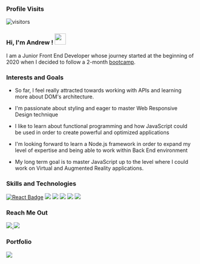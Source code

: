 ### Profile Visits 

  ![visitors](https://visitor-badge.glitch.me/badge?page_id=WhiteAndrew91.WhiteAndrew91)

### Hi, I'm Andrew ! <img src="https://user-images.githubusercontent.com/1303154/88677602-1635ba80-d120-11ea-84d8-d263ba5fc3c0.gif" height=30/>


I am a Junior Front End Developer whose journey started at the beginning of 2020 when I decided to follow a 2-month <a href="https://www.coderslab.ro/">bootcamp</a>.

### Interests and Goals
- So far, I feel really attracted towards working with APIs and learning more about DOM's architecture.
  
- I'm passionate about styling and eager to master Web Responsive Design technique
  
- I like to learn about functional programming and how JavaScript could be used in order to create powerful and optimized applications

- I'm looking forward to learn a Node.js framework in order to expand my level of expertise and being able to work within Back End environment
  
- My long term goal is to master JavaScript up to the level where I could work on Virtual and Augmented Reality applications. 



### Skills and Technologies

[![React Badge](<img src="https://img.shields.io/badge/-React-62B6EC?style=for-the-badge&labelColor=black&logo=React"/>)](#)
<img src= "https://img.shields.io/badge/-jQuery-blue?style=for-the-badge&labelColor=black&logo=jQuery"/>
<img src= "https://img.shields.io/badge/-Javascript-FCEB18?style=for-the-badge&labelColor=black&logo=Javascript"/>
<img src= "https://img.shields.io/badge/-Html5-EA690F?style=for-the-badge&labelColor=black&logo=Html5"/>
<img src= "https://img.shields.io/badge/-CSS3-0F44EA?style=for-the-badge&labelColor=black&logo=CSS3"/>
<img src= "https://img.shields.io/badge/-GIT-f05033?style=for-the-badge&labelColor=black&logo=GIT"/>


### Reach Me Out

<a href ="https://albandrei01@gmail.com">
<img src= "https://img.shields.io/badge/-albandrei01@gmail.com-F5380A?style=flat&logoColor=white&logo=Gmail"/>
</a>

<a href ="https://www.linkedin.com/in/andrei-alb-351a9b12a/">
<img src= "https://img.shields.io/badge/-Alb Andrei-0369B4?style=flat&logoColor=white&logo=LinkedIN"/>
</a>

### Portfolio


<img src= "https://img.shields.io/badge/-main.mdev.ro-1A89DC?style=flat&logoColor=white&logo=Google Chrome"/>
